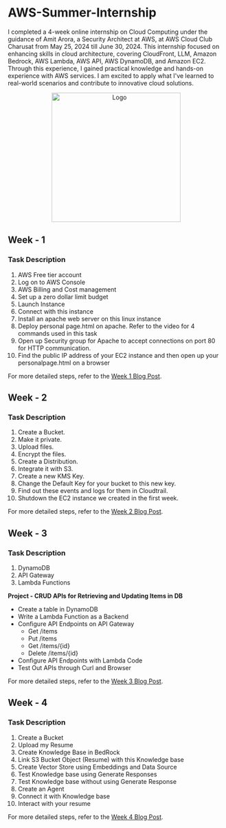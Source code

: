 # AWS-Summer-Internship

I completed a 4-week online internship on Cloud Computing under the guidance of Amit Arora, a Security Architect at AWS, at AWS Cloud Club Charusat from May 25, 2024 till June 30, 2024. This internship focused on enhancing skills in cloud architecture, covering CloudFront, LLM, Amazon Bedrock, AWS Lambda, AWS API, AWS DynamoDB, and Amazon EC2. Through this experience, I gained practical knowledge and hands-on experience with AWS services. I am excited to apply what I've learned to real-world scenarios and contribute to innovative cloud solutions.

<center> 
  <img src="https://github.com/Ronil999/AWS-Summer-Internship/assets/104007767/ad70c502-fefa-48bc-ae12-ba0d243407af" alt="Logo" width="300"/> 
</center>


## Week - 1
### Task Description
1. AWS Free tier account 
2. Log on to AWS Console 
3. AWS Billing and Cost management 
4. Set up a zero dollar limit budget 
5. Launch Instance 
6. Connect with this instance 
7. Install an apache web server on this linux instance 
8. Deploy personal page.html on apache. Refer to the video for 4 commands used in this task 
9. Open up Security group for Apache to accept connections on port 80 for HTTP communication.
10. Find the public IP address of your EC2 instance and then open up your personalpage.html on a browser

For more detailed steps, refer to the [Week 1 Blog Post](https://medium.com/@ronilcoder999/aws-summer-internship-week-1-getting-started-with-aws-c89844928665).

## Week - 2
### Task Description
1. Create a Bucket.
2. Make it private.
3. Upload files.
4. Encrypt the files.
5. Create a Distribution.
6. Integrate it with S3.
7. Create a new KMS Key.
8. Change the Default Key for your bucket to this new key.
9. Find out these events and logs for them in Cloudtrail.
10. Shutdown the EC2 instance we created in the first week.

For more detailed steps, refer to the [Week 2 Blog Post](https://medium.com/@ronilcoder999/aws-summer-internship-week-2-exploring-aws-services-ca8455134520).

## Week - 3
### Task Description
1. DynamoDB
2. API Gateway
3. Lambda Functions

**Project - CRUD APIs for Retrieving and Updating Items in DB**
- Create a table in DynamoDB
- Write a Lambda Function as a Backend
- Configure API Endpoints on API Gateway
  - Get /items
  - Put /items
  - Get /items/{id}
  - Delete /items/{id}
- Configure API Endpoints with Lambda Code
- Test Out APIs through Curl and Browser

For more detailed steps, refer to the [Week 3 Blog Post](https://medium.com/@ronilcoder999/aws-summer-internship-week-3-building-crud-apis-with-aws-services-0c25ca7043e1).

## Week - 4
### Task Description
1. Create a Bucket
2. Upload my Resume
3. Create Knowledge Base in BedRock
4. Link S3 Bucket Object (Resume) with this Knowledge base
5. Create Vector Store using Embeddings and Data Source
6. Test Knowledge base using Generate Responses
7. Test Knowledge base without using Generate Response
8. Create an Agent
9. Connect it with Knowledge base
10. Interact with your resume

For more detailed steps, refer to the [Week 4 Blog Post](https://medium.com/@ronilcoder999/aws-summer-internship-week-4-advanced-cloud-solutions-and-integration-c622eb4c1136).
